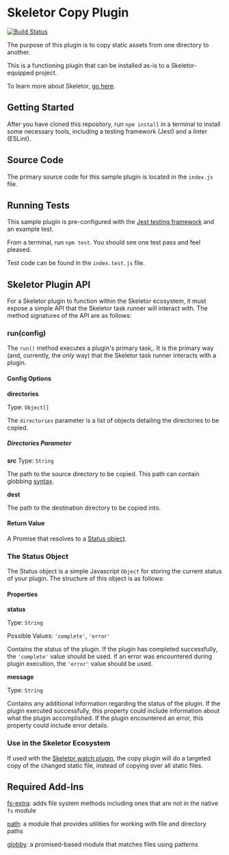 # Skeletor Copy Plugin
[![Build Status](https://travis-ci.org/deg-skeletor/skeletor-plugin-copy.svg?branch=master)](https://travis-ci.org/deg-skeletor/skeletor-plugin-copy)

The purpose of this plugin is to copy static assets from one directory to another.

This is a functioning plugin that can be installed as-is to a Skeletor-equipped project. 

To learn more about Skeletor, [go here](https://github.com/deg-skeletor/skeletor-core).

## Getting Started
After you have cloned this repository, run `npm install` in a terminal to install some necessary tools, including a testing framework (Jest) and a linter (ESLint). 

## Source Code
The primary source code for this sample plugin is located in the `index.js` file.

## Running Tests
This sample plugin is pre-configured with the [Jest testing framework](https://facebook.github.io/jest/) and an example test. 

From a terminal, run `npm test`. You should see one test pass and feel pleased.

Test code can be found in the `index.test.js` file.

## Skeletor Plugin API

For a Skeletor plugin to function within the Skeletor ecosystem, it must expose a simple API that the Skeletor task runner will interact with.
The method signatures of the API are as follows:

### run(config)

The `run()` method executes a plugin's primary task,. It is the primary way (and, currently, the *only* way) that the Skeletor task runner interacts with a plugin.

#### Config Options

**directories**

Type: `Object[]`

The `directories` parameter is a list of objects detailing the directories to be copied.

##### Directories Parameter

**src**
Type: `String`

The path to the source directory to be copied. This path can contain globbing [syntax](https://github.com/sindresorhus/globby#globbing-patterns).

**dest**

The path to the destination directory to be copied into.

#### Return Value
A Promise that resolves to a [Status object](#the-status-object).

### The Status Object
The Status object is a simple Javascript `Object` for storing the current status of your plugin. The structure of this object is as follows:

#### Properties

**status**

Type: `String`

Possible Values: `'complete'`, `'error'`

Contains the status of the plugin. If the plugin has completed successfully, the `'complete'` value should be used. If an error was encountered during plugin execution, the `'error'` value should be used.

**message**

Type: `String`

Contains any additional information regarding the status of the plugin. If the plugin executed successfully, this property could include information about what the plugin accomplished. If the plugin encountered an error, this property could include error details. 

### Use in the Skeletor Ecosystem
If used with the [Skeletor watch plugin](https://github.com/deg-skeletor/skeletor-plugin-watch), the copy plugin will do a targeted copy of the changed static file, instead of copying over all static files.

## Required Add-Ins
[fs-extra](https://github.com/jprichardson/node-fs-extra): adds file system methods including ones that are not in the native `fs` module

[path](https://nodejs.org/docs/latest/api/path.html): a module that provides utilities for working with file and directory paths

[globby](https://github.com/sindresorhus/globby): a promised-based module that matches files using patterns
